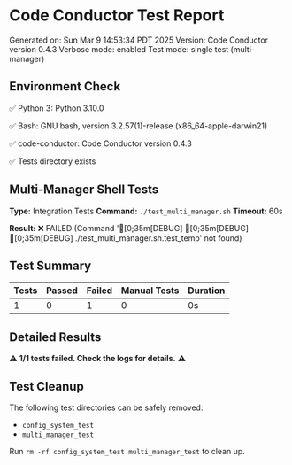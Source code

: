 # Code Conductor Test Report
Generated on: Sun Mar  9 14:53:34 PDT 2025
Version: Code Conductor version 0.4.3
Verbose mode: enabled
Test mode: single test (multi-manager)

## Environment Check
✅ Python 3: Python 3.10.0

✅ Bash: GNU bash, version 3.2.57(1)-release (x86_64-apple-darwin21)

✅ code-conductor: Code Conductor version 0.4.3

✅ Tests directory exists

## Multi-Manager Shell Tests
**Type:** Integration Tests
**Command:** `./test_multi_manager.sh`
**Timeout:** 60s

**Result:** ❌ FAILED (Command '[0;35m[DEBUG]
[0;35m[DEBUG]
[0;35m[DEBUG]
./test_multi_manager.sh.test_temp' not found)
## Test Summary

| Tests | Passed | Failed | Manual Tests | Duration |
|-------|--------|--------|-------------|----------|
| 1 | 0 | 1 | 0 | 0s |

## Detailed Results

⚠️ **1/1 tests failed. Check the logs for details.** ⚠️

## Test Cleanup
The following test directories can be safely removed:
- `config_system_test`
- `multi_manager_test`

Run `rm -rf config_system_test multi_manager_test` to clean up.

